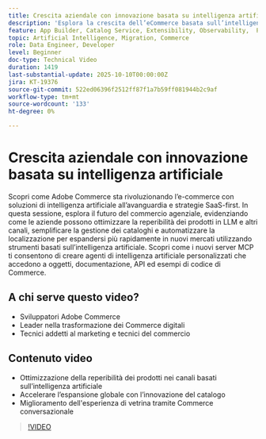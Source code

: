 ```yaml
---
title: Crescita aziendale con innovazione basata su intelligenza artificiale
description: 'Esplora la crescita dell’eCommerce basata sull’intelligenza artificiale con Adobe Commerce: migliora la reperibilità, ottimizza gli store front ed espandi a livello globale.'
feature: App Builder, Catalog Service, Extensibility, Observability,  Personalization, Reporting, Saas, Storefront
topic: Artificial Intelligence, Migration, Commerce
role: Data Engineer, Developer
level: Beginner
doc-type: Technical Video
duration: 1419
last-substantial-update: 2025-10-10T00:00:00Z
jira: KT-19376
source-git-commit: 522ed06396f2512ff87f1a7b59ff081944b2c9af
workflow-type: tm+mt
source-wordcount: '133'
ht-degree: 0%

---
```



# Crescita aziendale con innovazione basata su intelligenza artificiale

Scopri come Adobe Commerce sta rivoluzionando l’e-commerce con soluzioni di intelligenza artificiale all’avanguardia e strategie SaaS-first. In questa sessione, esplora il futuro del commercio agenziale, evidenziando come le aziende possono ottimizzare la reperibilità dei prodotti in LLM e altri canali, semplificare la gestione dei cataloghi e automatizzare la localizzazione per espandersi più rapidamente in nuovi mercati utilizzando strumenti basati sull’intelligenza artificiale. Scopri come i nuovi server MCP ti consentono di creare agenti di intelligenza artificiale personalizzati che accedono a oggetti, documentazione, API ed esempi di codice di Commerce.

## A chi serve questo video?

* Sviluppatori Adobe Commerce
* Leader nella trasformazione dei Commerce digitali
* Tecnici addetti al marketing e tecnici del commercio

## Contenuto video

* Ottimizzazione della reperibilità dei prodotti nei canali basati sull’intelligenza artificiale
* Accelerare l’espansione globale con l’innovazione del catalogo
* Miglioramento dell&#39;esperienza di vetrina tramite Commerce conversazionale

>[!VIDEO](https://video.tv.adobe.com/v/3475691/?learn=on&enablevpops)
